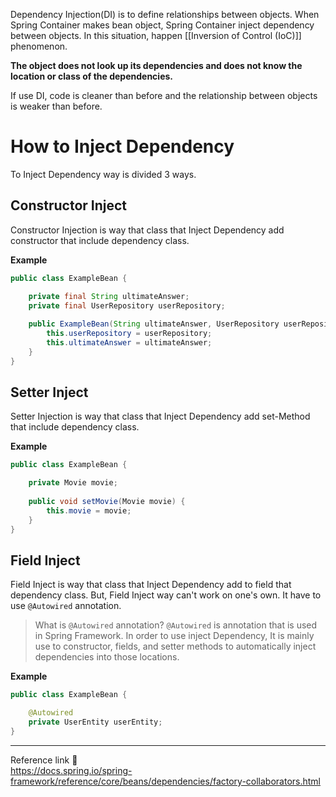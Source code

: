Dependency Injection(DI) is to define relationships between objects. When Spring Container makes bean object, Spring Container inject dependency between objects. In this situation, happen [[Inversion of Control (IoC)]] phenomenon.

**The object does not look up its dependencies and does not know the location or class of the dependencies.**

If use DI, code is cleaner than before and the relationship between objects is weaker than before.
# How to Inject Dependency
To Inject Dependency way is divided 3 ways.
## Constructor Inject
Constructor Injection is way that class that Inject Dependency add constructor that include dependency class.

**Example**
```java
public class ExampleBean { 

	private final String ultimateAnswer; 
	private final UserRepository userRepository;
	
	public ExampleBean(String ultimateAnswer, UserRepository userRepository) { 
		this.userRepository = userRepository;
		this.ultimateAnswer = ultimateAnswer; 
	}
}
```
## Setter Inject
Setter Injection is way that class that Inject Dependency add set-Method that include dependency class.

**Example**
```java
public class ExampleBean { 

	private Movie movie;
	
	public void setMovie(Movie movie) {
		this.movie = movie;
	}
}
```
## Field Inject
Field Inject is way that class that Inject Dependency add to field that dependency class. But, Field Inject way can't work on one's own. It have to use `@Autowired` annotation.

> What is `@Autowired` annotation?
> `@Autowired` is annotation that is used in Spring Framework. In order to use inject Dependency, It is mainly use to constructor, fields, and setter methods to automatically inject dependencies into those locations.

**Example**
```java
public class ExampleBean { 

	@Autowired
	private UserEntity userEntity;
}
```

---
Reference link 🙂      
https://docs.spring.io/spring-framework/reference/core/beans/dependencies/factory-collaborators.html